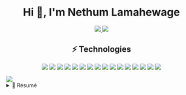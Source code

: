 <h1 align="center">
    Hi 👋, I'm Nethum Lamahewage
</h1>

<p align="center">
    <a href="https://www.linkedin.com/in/nethumlamahewage">
        <img src="https://img.shields.io/badge/LinkedIn-0077B5?style=for-the-badge&logo=linkedin&logoColor=white" />
    </a>
    <a href="https://medium.com/@nethumlamahewage">
        <img src="https://img.shields.io/badge/-@nethumlamahewage-03a57a?style=for-the-badge&labelColor=000000&logo=Medium&link=https://medium.com/@nethumlamahewage/" />
    </a>
</p>

<h2 align="center">
    ⚡ Technologies
</h2>

<p align="center">
    <img src="https://img.shields.io/badge/-Python-FFD43B?style=flat-square&logo=Python&logoColor=blue" />
    <img src="https://img.shields.io/badge/Svelte-4A4A55?style=flat-square&logo=svelte&logoColor=FF3E00" />
    <img src="https://img.shields.io/badge/-JavaScript-323330?style=flat-square&logo=javascript" />
    <img src="https://img.shields.io/badge/SvelteKit-FF3E00?style=flat-square&logo=Svelte&logoColor=white" />
    <img src="https://img.shields.io/badge/-Nodejs-black?style=flat-square&logo=Node.js" />
    <img src="https://img.shields.io/badge/Flutter-02569B?style=flat-square&logo=flutter&logoColor=white" />
    <img src="https://img.shields.io/badge/git-E44C30?style=flat-squar&logo=git&logoColor=white" />
    <img src="https://img.shields.io/badge/-MySQL-black?style=flat-square&logo=mysql&logoColor=white" />
    <img src="https://img.shields.io/badge/PHP-777BB4?style=flat-square&logo=php&logoColor=white" />
    <img src="https://img.shields.io/badge/TypeScript-007ACC?style=flat-square&logo=typescript&logoColor=white" />
    <img src="https://img.shields.io/badge/Qt-%23217346.svg?style=flat-square&logo=Qt&logoColor=white" />
    <img src="https://img.shields.io/badge/React-20232A?style=flat-square&logo=react&logoColor=61DAFB" />
    <img src="https://img.shields.io/badge/C%2B%2B-00599C?style=flat-square&logo=c%2B%2B&logoColor=white" />
    <img src="https://img.shields.io/badge/SQLite-07405E?style=flat-square&logo=sqlite&logoColor=white" />
    <img src="https://img.shields.io/badge/-Java-ED8B00?style=flat-square&logo=java" />
    <img src="https://img.shields.io/badge/-GitHub-181717?style=flat-square&logo=github" />
</p>

<div align="center" style="display: flex; flex-direction: row;">
    <img src="https://github-readme-stats.vercel.app/api/top-langs/?username=nethuml&theme=onedark&hide=scss,twig" />
</div>

<details>
<summary>📃 Résumé</summary>

## Projects

<img align="right" src="https://img.shields.io/badge/MongoDB-4EA94B?logo=mongodb&logoColor=white" />
<img align="right" src="https://img.shields.io/badge/Next.js-000000?logo=nextdotjs&logoColor=white" />
<img align="right" src="https://img.shields.io/badge/JavaScript-323330?logo=javascript&logoColor=F7DF1E" />

- 👨‍💻 [Constraint Based Roster Scheduler](https://github.com/NethumL/roster-scheduler)\
📅 2022\
📍 Semester 5 Software Engineering Project (group)

<img align="right" src="https://img.shields.io/badge/SQLite-07405E?logo=sqlite&logoColor=white" />
<img align="right" src="https://img.shields.io/badge/Qt-41CD52?logo=Qt&logoColor=white" />
<img align="right" src="https://img.shields.io/badge/-Python-FFD43B?logo=Python&logoColor=blue" />

- 👨‍💻 Patient Management System\
📅 2020-present

<img align="right" src="https://img.shields.io/badge/MySQL-005C84?logo=mysql&logoColor=white" />
<img align="right" src="https://img.shields.io/badge/Symfony-000000?logo=Symfony&logoColor=white" />
<img align="right" src="https://img.shields.io/badge/PHP-777BB4?logo=php&logoColor=white" />

- 👨‍💻 Bank Transaction and Loan Processing System\
📅 2022\
📍 Semester 4 Database Systems group project

<img align="right" src="https://img.shields.io/badge/MySQL-005C84?logo=mysql&logoColor=white" />
<img align="right" src="https://img.shields.io/badge/PHP-777BB4?logo=php&logoColor=white" />

- 👨‍💻 Airport Management System\
📅 2022\
📍 Semester 4 Software Engineering group project

<img align="right" src="https://img.shields.io/badge/C%2B%2B-00599C?logo=c%2B%2B&logoColor=white" />
<img align="right" src="https://img.shields.io/badge/Qt-41CD52?logo=Qt&logoColor=white" />

- 👨‍💻 FileReplica\
📅 2021

<img align="right" src="https://img.shields.io/badge/Qt-41CD52?logo=Qt&logoColor=white" />
<img align="right" src="https://img.shields.io/badge/-Python-FFD43B?logo=Python&logoColor=blue" />

- 👨‍💻 [PyQt5 Spellcheck QTextEdit](https://github.com/NethumL/pyqt-spellcheck)\
📅 2020

</details>


<!--
**NethumL/NethumL** is a ✨ _special_ ✨ repository because its `README.md` (this file) appears on your GitHub profile.

Here are some ideas to get you started:

- 🔭 I’m currently working on ...
- 🌱 I’m currently learning ...
- 👯 I’m looking to collaborate on ...
- 🤔 I’m looking for help with ...
- 💬 Ask me about ...
- 📫 How to reach me: ...
- 😄 Pronouns: ...
- ⚡ Fun fact: ...
-->
